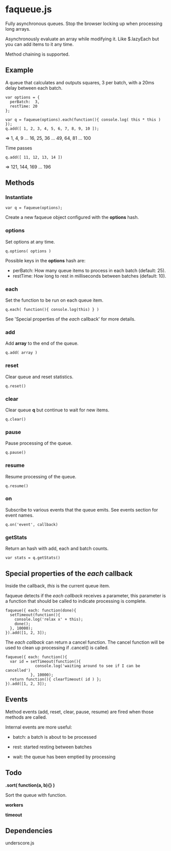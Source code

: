 faqueue.js
==========

Fully asynchronous queues. Stop the browser locking up when processing long arrays. 

Asynchronously evaluate an array while modifying it. Like $.lazyEach but you can add items to it any time. 

Method chaining is supported.


Example
-------

A queue that calculates and outputs squares, 3 per batch, with a 20ms delay between each batch.

    var options = {
      perBatch:  3,
      restTime: 20
    };

    var q = faqueue(options).each(function(){ console.log( this * this ) });
    q.add([ 1, 2, 3, 4, 5, 6, 7, 8, 9, 10 ]);
    
=> 1, 4, 9 ... 16, 25, 36 ... 49, 64, 81 ... 100

Time passes
    
    q.add([ 11, 12, 13, 14 ])
    
=>  121, 144, 169 ... 196




Methods
-------

### Instantiate

    var q = faqueue(options);

Create a new faqueue object configured with the __options__ hash.


### options

Set options at any time.
    
    q.options( options )

Possible keys in the __options__ hash are:

* perBatch: How many queue items to process in each batch (default: 25).
* restTime: How long to rest in milliseconds between batches (default: 10).


### each

Set the function to be run on each queue item.

    q.each( function(){ console.log(this) } )

See 'Special properties of the _each_ callback' for more details.


### add

Add __array__ to the end of the queue.

    q.add( array )




### reset

Clear queue and reset statistics.

	q.reset()




### clear

Clear queue __q__ but continue to wait for new items.

	q.clear()




### pause

Pause processing of the queue.

    q.pause()




### resume

Resume processing of the queue.

    q.resume()



### on

Subscribe to various events that the queue emits. See events section for event names.

    q.on('event', callback)




### getStats

Return an hash with add, each and batch counts.

	var stats = q.getStats()




Special properties of the _each_ callback
-----------------------------------------

Inside the callback, *this* is the current queue item. 

faqueue detects if the _each callback_ receives a parameter, this parameter is a function that should be called to indicate processing is complete.

    faqueue({ each: function(done){
      setTimeout(function(){ 
        console.log('relax x' + this);
    	done();
      }, 10000);
    }).add([1, 2, 3]);

The _each callback_ can return a cancel function. The cancel function will be used to clean up processing if .cancel() is called.

    faqueue({ each: function(){
      var id = setTimeout(function(){ 
                 console.log('waiting around to see if I can be cancelled') 
               }, 10000);
      return function(){ clearTimeout( id ) };
    }).add([1, 2, 3]);
    

Events
------

Method events (add, reset, clear, pause, resume) are fired when those methods are called.

Internal events are more useful:

* batch: a batch is about to be processed

* rest: started resting between batches

* wait: the queue has been emptied by processing


Todo
----

__.sort( function(a, b){} )__

Sort the queue with function.

__workers__

__timeout__


Dependencies
------------

underscore.js



